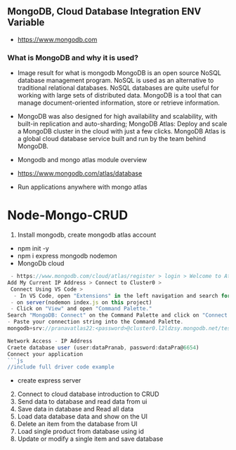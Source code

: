 ## MongoDB, Cloud Database Integration ENV Variable
- https://www.mongodb.com

### What is MongoDB and why it is used?
  - Image result for what is mongodb
MongoDB is an open source NoSQL database management program. NoSQL is used as an alternative to traditional relational databases. NoSQL databases are quite useful for working with large sets of distributed data. MongoDB is a tool that can manage document-oriented information, store or retrieve information.  
  - MongoDB was also designed for high availability and scalability, with built-in replication and auto-sharding; MongoDB Atlas: Deploy and scale a MongoDB cluster in the cloud with just a few clicks. MongoDB Atlas is a global cloud database service built and run by the team behind MongoDB.  

- Mongodb and mongo atlas module overview
 - https://www.mongodb.com/atlas/database
 - Run applications anywhere with mongo atlas

# Node-Mongo-CRUD
1. Install mongodb, create mongodb atlas account
- npm init -y
- npm i express mongodb nodemon
- MongoDb cloud
```js
 - https://www.mongodb.com/cloud/atlas/register > login > Welcome to Atlas! > fill up filed > select free > select aws > Create cluster > create database user, fill all filed > 
Add My Current IP Address > Connect to Cluster0 >
 Connect Using VS Code > 
  - In VS Code, open "Extensions" in the left navigation and search for "MongoDB for VS Code." Select the extension and click install.
 - on server(nodemon index.js on this project)
 - Click on "View" and open "Command Palette."
Search "MongoDB: Connect" on the Command Palette and click on "Connect with Connection String."
- Paste your connection string into the Command Palette.
mongodb+srv://pranavatlas22:<password>@cluster0.l2ldzsy.mongodb.net/test

Network Access - IP Address
Craete database user (user:dataPranab, password:dataPra@6654)
Connect your application
```js
//include full driver code example
```
- create express server 

2. Connect to cloud database introduction to CRUD
3. Send data to database and read data from ui
4. Save data in database and Read all data
5. Load data database data and show on the UI
6. Delete an item from the database from UI
7. Load single product from database using id
8. Update or modify a single item and save database